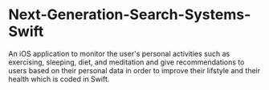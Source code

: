 # Next-Generation-Search-Systems-Swift
 An iOS application to monitor the user's personal activities such as exercising, sleeping, diet, and meditation and give recommendations to users based on their personal data in order to improve their lifstyle and their health which is coded in Swift.
